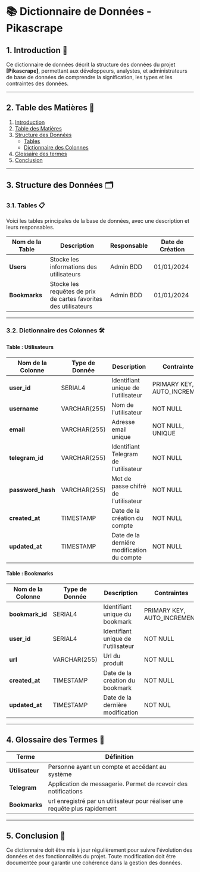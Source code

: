 # 📚 **Dictionnaire de Données - Pikascrape**

## 1. Introduction 🎯
Ce dictionnaire de données décrit la structure des données du projet **[Pikascrape]**, permettant aux développeurs, analystes, et administrateurs de base de données de comprendre la signification, les types et les contraintes des données.

---

## 2. Table des Matières 📑
1. [Introduction](#1-introduction-)
2. [Table des Matières](#2-table-des-matières-)
3. [Structure des Données](#3-structure-des-données-)
   - [Tables](#31-tables-)
   - [Dictionnaire des Colonnes](#32-dictionnaire-des-colonnes-)
4. [Glossaire des termes](#4-glossaire-des-termes-)
5. [Conclusion](#5-conclusion-)

---

## 3. Structure des Données 🗂️

### 3.1. Tables 📋
Voici les tables principales de la base de données, avec une description et leurs responsables.

| **Nom de la Table** | **Description**                                                  | **Responsable** | **Date de Création** |
| ------------------- | ---------------------------------------------------------------- | --------------- | -------------------- |
| **Users**           | Stocke les informations des utilisateurs                         | Admin BDD       | 01/01/2024           |
| **Bookmarks**       | Stocke les requêtes de prix de cartes favorites des utilisateurs | Admin BDD       | 01/01/2024           |

---

### 3.2. Dictionnaire des Colonnes 🛠️

#### **Table : Utilisateurs**

| **Nom de la Colonne** | **Type de Donnée** | **Description**                            | **Contraintes**             |
| --------------------- | ------------------ | ------------------------------------------ | --------------------------- |
| **user_id**           | SERIAL4            | Identifiant unique de l'utilisateur        | PRIMARY KEY, AUTO_INCREMENT |
| **username**          | VARCHAR(255)       | Nom de l'utilisateur                       | NOT NULL                    |
| **email**             | VARCHAR(255)       | Adresse email unique                       | NOT NULL, UNIQUE            |
| **telegram_id**       | VARCHAR(255)       | Identifiant Telegram de l'utilisateur      | NOT NULL                    |
| **password_hash**     | VARCHAR(255)       | Mot de passe chifré de l'utilisateur       | NOT NULL                    |
| **created_at**        | TIMESTAMP          | Date de la création du compte              | NOT NULL                    |
| **updated_at**        | TIMESTAMP          | Date de la derniére modification du compte | NOT NULL                    |

#### **Table : Bookmarks**

| **Nom de la Colonne** | **Type de Donnée** | **Description**                     | **Contraintes**             |
| --------------------- | ------------------ | ----------------------------------- | --------------------------- |
| **bookmark_id**       | SERIAL4            | Identifiant unique du bookmark      | PRIMARY KEY, AUTO_INCREMENT |
| **user_id**           | SERIAL4            | Identifiant unique de l'utilisateur | NOT NULL                    |
| **url**               | VARCHAR(255)       | Url du produit                      | NOT NULL                    |
| **created_at**        | TIMESTAMP          | Date de la création du bookmark     | NOT NULL                    |
| **updated_at**        | TIMESTAMP          | Date de la dernière modification    | NOT NUL                     |

---

## 4. Glossaire des Termes 📖

| **Terme**       | **Définition**                                                              |
| --------------- | --------------------------------------------------------------------------- |
| **Utilisateur** | Personne ayant un compte et accédant au système                             |
| **Telegram**    | Application de messagerie. Permet de rcevoir des notifications              |
| **Bookmarks**   | url enregistré par un utilisateur pour réaliser une requête plus rapidement |

---

## 5. Conclusion 🎯
Ce dictionnaire doit être mis à jour régulièrement pour suivre l'évolution des données et des fonctionnalités du projet. Toute modification doit être documentée pour garantir une cohérence dans la gestion des données.

